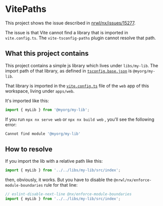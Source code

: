 # VitePaths

This project shows the issue described in [nrwl/nx/issues/15277](https://github.com/nrwl/nx/issues/15277).

The issue is that Vite cannot find a library that is imported in `vite.config.ts`. The `vite-tsconfig-paths` plugin cannot resolve that path.

## What this project contains

This project contains a simple js library which lives under `libs/my-lib`. The import path of that library, as defined in [`tsconfig.base.json`](./tsconfig.base.json) is `@myorg/my-lib`.

That library is imported in the [`vite.config.ts`](./apps/web/vite.config.ts) file of the `web` app of this workspace, living under `apps/web`.

It's imported like this:

```ts
import { myLib } from '@myorg/my-lib';
```

If you run `npx nx serve web` or `npx nx build web` , you'll see the following error:

```bash
Cannot find module '@myorg/my-lib'
```

## How to resolve

If you import the lib with a relative path like this:

```ts
import { myLib } from '../../libs/my-lib/src/index';
```

then, obviously, it works. But you have to disable the `@nrwl/nx/enforce-module-boundaries` rule for that line:

```ts
// eslint-disable-next-line @nx/enforce-module-boundaries
import { myLib } from '../../libs/my-lib/src/index';
```

